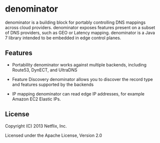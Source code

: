 denominator
======
denominator is a building block for portably controlling DNS mappings across cloud providers.  denominator exposes features present on a subset of DNS providers, such as GEO or Latency mapping.  denominator is a Java 7 library intended to be embedded in edge control planes.

Features
--------
* Portability
denominator works against multiple backends, including Route53, DynECT, and UltraDNS

* Feature Discovery
denominator allows you to discover the record type and features supported by the backends

* IP mapping
denominator can read edge IP addresses, for example Amazon EC2 Elastic IPs.

License
-------
Copyright (C) 2013 Netflix, Inc.

Licensed under the Apache License, Version 2.0
